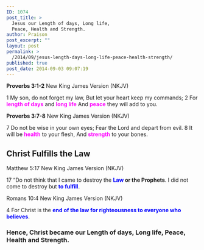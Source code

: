 ```yaml
---
ID: 1074
post_title: >
  Jesus our Length of days, Long life,
  Peace, Health and Strength.
author: Praison
post_excerpt: ""
layout: post
permalink: >
  /2014/09/jesus-length-days-long-life-peace-health-strength/
published: true
post_date: 2014-09-03 09:07:19
---
```

<strong>Proverbs 3:1-2</strong>
New King James Version (NKJV)

1 My son, do not forget my law,
But let your heart keep my commands;
2 For <span style="color: #ff00ff;"><strong>length of days</strong></span> and <strong><span style="color: #ff00ff;">long life</span></strong>
And <span style="color: #ff00ff;"><strong>peace</strong> </span>they will add to you.

<strong>Proverbs 3:7-8</strong>
New King James Version (NKJV)

7 Do not be wise in your own eyes;
Fear the Lord and depart from evil.
8 It will be <span style="color: #ff00ff;"><strong>health</strong> </span>to your flesh,
And <span style="color: #ff00ff;"><strong>strength</strong> </span>to your bones.
<h2>Christ Fulfills the Law</h2>
Matthew 5:17
New King James Version (NKJV)

17 “Do not think that I came to destroy the <strong><span style="color: #0000ff;">Law </span>or the Prophets</strong>. I did not come to destroy but <span style="color: #ff00ff;"><strong><span style="color: #0000ff;">to</span> <span style="color: #0000ff;">fulfill</span></strong></span>.

Romans 10:4
New King James Version (NKJV)

4 For Christ is the <span style="color: #0000ff;"><strong>end of the law for righteousness to everyone who believes</strong></span>.
<h3>Hence, Christ became our Length of days, Long life, Peace, Health and Strength.</h3>